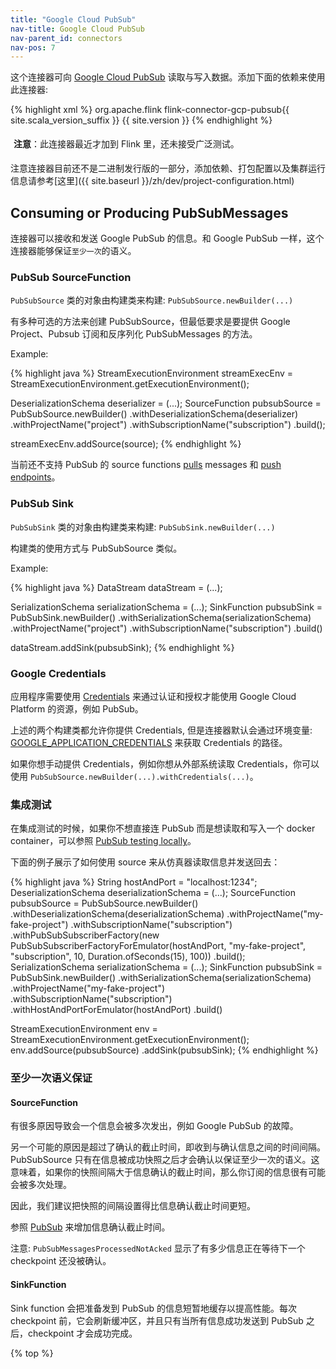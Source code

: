 ```yaml
---
title: "Google Cloud PubSub"
nav-title: Google Cloud PubSub
nav-parent_id: connectors
nav-pos: 7
---
```

<!--
Licensed to the Apache Software Foundation (ASF) under one
or more contributor license agreements.  See the NOTICE file
distributed with this work for additional information
regarding copyright ownership.  The ASF licenses this file
to you under the Apache License, Version 2.0 (the
"License"); you may not use this file except in compliance
with the License.  You may obtain a copy of the License at

  http://www.apache.org/licenses/LICENSE-2.0

Unless required by applicable law or agreed to in writing,
software distributed under the License is distributed on an
"AS IS" BASIS, WITHOUT WARRANTIES OR CONDITIONS OF ANY
KIND, either express or implied.  See the License for the
specific language governing permissions and limitations
under the License.
-->

这个连接器可向 [Google Cloud PubSub](https://cloud.google.com/pubsub) 读取与写入数据。添加下面的依赖来使用此连接器:

{% highlight xml %}
<dependency>
  <groupId>org.apache.flink</groupId>
  <artifactId>flink-connector-gcp-pubsub{{ site.scala_version_suffix }}</artifactId>
  <version>{{ site.version }}</version>
</dependency>
{% endhighlight %}

<p style="border-radius: 5px; padding: 5px" class="bg-danger">
<b>注意</b>：此连接器最近才加到 Flink 里，还未接受广泛测试。
</p>

注意连接器目前还不是二进制发行版的一部分，添加依赖、打包配置以及集群运行信息请参考[这里]({{ site.baseurl }}/zh/dev/project-configuration.html)

## Consuming or Producing PubSubMessages

连接器可以接收和发送 Google PubSub 的信息。和 Google PubSub 一样，这个连接器能够保证`至少一次`的语义。

### PubSub SourceFunction

`PubSubSource` 类的对象由构建类来构建: `PubSubSource.newBuilder(...)`

有多种可选的方法来创建 PubSubSource，但最低要求是要提供 Google Project、Pubsub 订阅和反序列化 PubSubMessages 的方法。

Example:

<div class="codetabs" markdown="1">
<div data-lang="java" markdown="1">
{% highlight java %}
StreamExecutionEnvironment streamExecEnv = StreamExecutionEnvironment.getExecutionEnvironment();

DeserializationSchema<SomeObject> deserializer = (...);
SourceFunction<SomeObject> pubsubSource = PubSubSource.newBuilder()
                                                      .withDeserializationSchema(deserializer)
                                                      .withProjectName("project")
                                                      .withSubscriptionName("subscription")
                                                      .build();

streamExecEnv.addSource(source);
{% endhighlight %}
</div>
</div>

当前还不支持 PubSub 的 source functions [pulls](https://cloud.google.com/pubsub/docs/pull) messages 和 [push endpoints](https://cloud.google.com/pubsub/docs/push)。

### PubSub Sink

`PubSubSink` 类的对象由构建类来构建: `PubSubSink.newBuilder(...)`

构建类的使用方式与 PubSubSource 类似。

Example:

<div class="codetabs" markdown="1">
<div data-lang="java" markdown="1">
{% highlight java %}
DataStream<SomeObject> dataStream = (...);

SerializationSchema<SomeObject> serializationSchema = (...);
SinkFunction<SomeObject> pubsubSink = PubSubSink.newBuilder()
                                                .withSerializationSchema(serializationSchema)
                                                .withProjectName("project")
                                                .withSubscriptionName("subscription")
                                                .build()

dataStream.addSink(pubsubSink);
{% endhighlight %}
</div>
</div>

### Google Credentials

应用程序需要使用 [Credentials](https://cloud.google.com/docs/authentication/production) 来通过认证和授权才能使用 Google Cloud Platform 的资源，例如 PubSub。

上述的两个构建类都允许你提供 Credentials, 但是连接器默认会通过环境变量: [GOOGLE_APPLICATION_CREDENTIALS](https://cloud.google.com/docs/authentication/production#obtaining_and_providing_service_account_credentials_manually) 来获取 Credentials 的路径。

如果你想手动提供 Credentials，例如你想从外部系统读取 Credentials，你可以使用 `PubSubSource.newBuilder(...).withCredentials(...)`。

### 集成测试

在集成测试的时候，如果你不想直接连 PubSub 而是想读取和写入一个 docker container，可以参照 [PubSub testing locally](https://cloud.google.com/pubsub/docs/emulator)。

下面的例子展示了如何使用 source 来从仿真器读取信息并发送回去：

<div class="codetabs" markdown="1">
<div data-lang="java" markdown="1">
{% highlight java %}
String hostAndPort = "localhost:1234";
DeserializationSchema<SomeObject> deserializationSchema = (...);
SourceFunction<SomeObject> pubsubSource = PubSubSource.newBuilder()
                                                      .withDeserializationSchema(deserializationSchema)
                                                      .withProjectName("my-fake-project")
                                                      .withSubscriptionName("subscription")
                                                      .withPubSubSubscriberFactory(new PubSubSubscriberFactoryForEmulator(hostAndPort, "my-fake-project", "subscription", 10, Duration.ofSeconds(15), 100))
                                                      .build();
SerializationSchema<SomeObject> serializationSchema = (...);
SinkFunction<SomeObject> pubsubSink = PubSubSink.newBuilder()
                                                .withSerializationSchema(serializationSchema)
                                                .withProjectName("my-fake-project")
                                                .withSubscriptionName("subscription")
                                                .withHostAndPortForEmulator(hostAndPort)
                                                .build()

StreamExecutionEnvironment env = StreamExecutionEnvironment.getExecutionEnvironment();
env.addSource(pubsubSource)
   .addSink(pubsubSink);
{% endhighlight %}
</div>
</div>

### 至少一次语义保证

#### SourceFunction

有很多原因导致会一个信息会被多次发出，例如 Google PubSub 的故障。

另一个可能的原因是超过了确认的截止时间，即收到与确认信息之间的时间间隔。PubSubSource 只有在信息被成功快照之后才会确认以保证至少一次的语义。这意味着，如果你的快照间隔大于信息确认的截止时间，那么你订阅的信息很有可能会被多次处理。

因此，我们建议把快照的间隔设置得比信息确认截止时间更短。

参照 [PubSub](https://cloud.google.com/pubsub/docs/subscriber) 来增加信息确认截止时间。

注意: `PubSubMessagesProcessedNotAcked` 显示了有多少信息正在等待下一个 checkpoint 还没被确认。

#### SinkFunction

Sink function 会把准备发到 PubSub 的信息短暂地缓存以提高性能。每次 checkpoint 前，它会刷新缓冲区，并且只有当所有信息成功发送到 PubSub 之后，checkpoint 才会成功完成。

{% top %}
